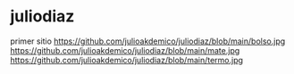 # juliodiaz
primer sitio
https://github.com/julioakdemico/juliodiaz/blob/main/bolso.jpg
https://github.com/julioakdemico/juliodiaz/blob/main/mate.jpg
https://github.com/julioakdemico/juliodiaz/blob/main/termo.jpg
